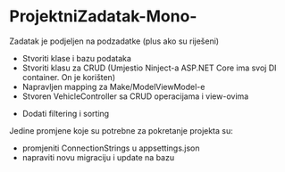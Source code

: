 # ProjektniZadatak-Mono-

Zadatak je podjeljen na podzadatke (plus ako su riješeni)
+ Stvoriti klase i bazu podataka
+ Stvoriti klasu za CRUD (Umjestio Ninject-a ASP.NET Core ima svoj DI container. On je korišten)
+ Napravljen mapping za Make/ModelViewModel-e
+ Stvoren VehicleController sa CRUD operacijama i view-ovima

- Dodati filtering i sorting

Jedine promjene koje su potrebne za pokretanje projekta su:
- promjeniti ConnectionStrings u appsettings.json
- napraviti novu migraciju i update na bazu 